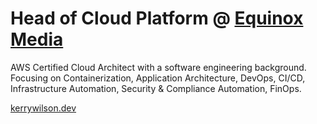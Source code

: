 # Head of Cloud Platform @ [Equinox Media](https://www.equinoxmedia.com/)

AWS Certified Cloud Architect with a software engineering background. Focusing on Containerization, Application Architecture, DevOps, CI/CD, Infrastructure Automation, Security & Compliance Automation, FinOps.

[kerrywilson.dev](https://kerrywilson.dev)

